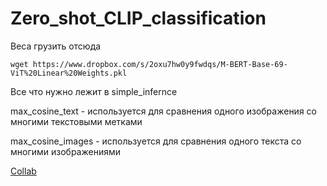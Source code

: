 # Zero_shot_CLIP_classification

Веса грузить отсюда

```
wget https://www.dropbox.com/s/2oxu7hw0y9fwdqs/M-BERT-Base-69-ViT%20Linear%20Weights.pkl
```


Все что нужно лежит в simple_infernce 

max_cosine_text - используется для сравнения одного изображения со многими текстовыми метками

max_cosine_images -  используется для сравнения одного текста со многими изображениями

[Collab](https://colab.research.google.com/drive/1osnyWa_VyCqDUsWFHjkwWVGocw4YzZKU?usp=sharing)
